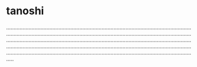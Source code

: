 # tanoshi
.................................................................................................................................................................................................................................................................................................................................................................................................................................................................................................................................................................................................................................................
